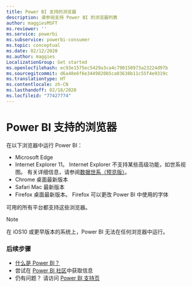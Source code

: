 ```yaml
---
title: Power BI 支持的浏览器
description: 请参阅支持 Power BI 的浏览器列表
author: maggiesMSFT
ms.reviewer: ''
ms.service: powerbi
ms.subservice: powerbi-consumer
ms.topic: conceptual
ms.date: 02/12/2020
ms.author: maggies
LocalizationGroup: Get started
ms.openlocfilehash: ec93e1575ec5429a3ca4c790150973a23224d97b
ms.sourcegitcommit: d6a48e6f6e3449820b5ca03638b11c55f4e9319c
ms.translationtype: HT
ms.contentlocale: zh-CN
ms.lasthandoff: 02/18/2020
ms.locfileid: "77427774"
---
```

# <a name="supported-browsers-for-power-bi"></a>Power BI 支持的浏览器
在以下浏览器中运行 Power BI：

- Microsoft Edge
- Internet Explorer 11。 Internet Explorer 不支持某些高级功能，如世系视图。 有关详细信息，请参阅[数据世系（预览版）](service-data-lineage.md)。
- Chrome 桌面最新版本
- Safari Mac 最新版本
- Firefox 桌面最新版本。 Firefox 可以更改 Power BI 中使用的字体 

可用的所有平台都支持这些浏览器。

> [!NOTE]
> 在 iOS10 或更早版本的系统上，Power BI 无法在任何浏览器中运行。

### <a name="next-steps"></a>后续步骤
* [什么是 Power BI？](power-bi-overview.md)
* 尝试在 [Power BI 社区](https://community.powerbi.com/)中获取信息
* 仍有问题？ 请访问 [Power BI 支持页](https://powerbi.microsoft.com/support/)

